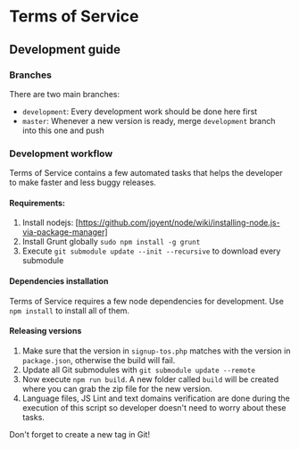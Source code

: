 # Terms of Service

## Development guide

### Branches
There are two main branches:

* `development`: Every development work should be done here first 
* `master`: Whenever a new version is ready, merge `development` branch into this one and push

### Development workflow

Terms of Service contains a few automated tasks that helps the developer to make faster and less buggy releases.

#### Requirements:

1. Install nodejs: [https://github.com/joyent/node/wiki/installing-node.js-via-package-manager]
2. Install Grunt globally `sudo npm install -g grunt`
3. Execute `git submodule update --init --recursive` to download every submodule

#### Dependencies installation

Terms of Service requires a few node dependencies for development. Use `npm install` to install all of them.

#### Releasing versions

1. Make sure that the version in `signup-tos.php` matches with the version in `package.json`, otherwise the build will fail.
2. Update all Git submodules with `git submodule update --remote`
3. Now execute `npm run build`. A new folder called `build` will be created where you can grab the zip file for the new version.
4. Language files, JS Lint and text domains verification are done during the execution of this script so developer doesn't need to worry about these tasks.

Don't forget to create a new tag in Git!
